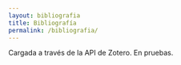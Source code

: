 ```yaml
---
layout: bibliografia
title: Bibliografía
permalink: /bibliografia/
---
```


Cargada a través de la API de Zotero. En pruebas.

<div id="bibliography"></div>